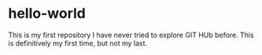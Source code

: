# hello-world
This is my first repository
I have never tried to explore GIT HUb before. This is definitively my first time, but not my last.
